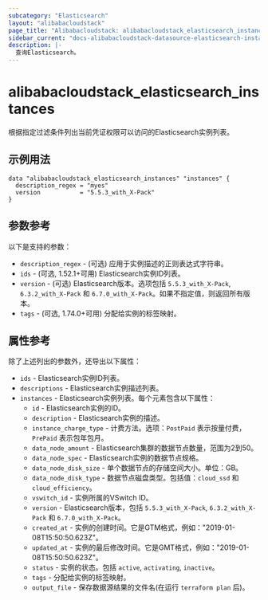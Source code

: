 ```yaml
---
subcategory: "Elasticsearch"
layout: "alibabacloudstack"
page_title: "Alibabacloudstack: alibabacloudstack_elasticsearch_instances"
sidebar_current: "docs-alibabacloudstack-datasource-elasticsearch-instances"
description: |-
  查询Elasticsearch。
---
```


# alibabacloudstack_elasticsearch_instances

根据指定过滤条件列出当前凭证权限可以访问的Elasticsearch实例列表。

## 示例用法

```
data "alibabacloudstack_elasticsearch_instances" "instances" {
  description_regex = "myes"
  version           = "5.5.3_with_X-Pack"
}
```

## 参数参考

以下是支持的参数：

* `description_regex` - (可选) 应用于实例描述的正则表达式字符串。
* `ids` - (可选, 1.52.1+可用) Elasticsearch实例ID列表。
* `version` - (可选) Elasticsearch版本。选项包括 `5.5.3_with_X-Pack`, `6.3.2_with_X-Pack` 和 `6.7.0_with_X-Pack`。如果不指定值，则返回所有版本。
* `tags` - (可选, 1.74.0+可用) 分配给实例的标签映射。

## 属性参考

除了上述列出的参数外，还导出以下属性：

* `ids` - Elasticsearch实例ID列表。
* `descriptions` - Elasticsearch实例描述列表。
* `instances` - Elasticsearch实例列表。每个元素包含以下属性：
  * `id` - Elasticsearch实例的ID。
  * `description` - Elasticsearch实例的描述。
  * `instance_charge_type` - 计费方法。选项：`PostPaid` 表示按量付费，`PrePaid` 表示包年包月。
  * `data_node_amount` - Elasticsearch集群的数据节点数量，范围为2到50。
  * `data_node_spec` - Elasticsearch实例的数据节点规格。
  * `data_node_disk_size` - 单个数据节点的存储空间大小。单位：GB。
  * `data_node_disk_type` - 数据节点磁盘类型。包括值：`cloud_ssd` 和 `cloud_efficiency`。
  * `vswitch_id` - 实例所属的VSwitch ID。
  * `version` - Elasticsearch版本，包括 `5.5.3_with_X-Pack`, `6.3.2_with_X-Pack` 和 `6.7.0_with_X-Pack`。
  * `created_at` - 实例的创建时间。它是GTM格式，例如："2019-01-08T15:50:50.623Z"。
  * `updated_at` - 实例的最后修改时间。它是GMT格式，例如："2019-01-08T15:50:50.623Z"。
  * `status` - 实例的状态。包括 `active`, `activating`, `inactive`。
  * `tags` - 分配给实例的标签映射。
  * `output_file` - 保存数据源结果的文件名(在运行 `terraform plan` 后)。